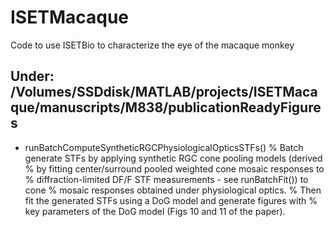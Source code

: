 # ISETMacaque
Code to use ISETBio to characterize the eye of the macaque monkey



Under: /Volumes/SSDdisk/MATLAB/projects/ISETMacaque/manuscripts/M838/publicationReadyFigures
- 

- runBatchComputeSyntheticRGCPhysiologicalOpticsSTFs()
% Batch generate STFs by applying synthetic RGC cone pooling models (derived 
%   by fitting center/surround pooled  weighted cone mosaic responses to 
%   diffraction-limited DF/F STF measurements - see runBatchFit()) to cone 
%   mosaic responses obtained under physiological optics. 
%   Then fit the generated STFs using a DoG model and generate figures with 
%   key parameters of the DoG model (Figs 10 and 11 of the paper).
